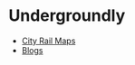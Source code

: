 # Undergroundly
- [City Rail Maps](https://undergroundly.github.io)
- [Blogs](https://undergroundly.github.io/blog/)
